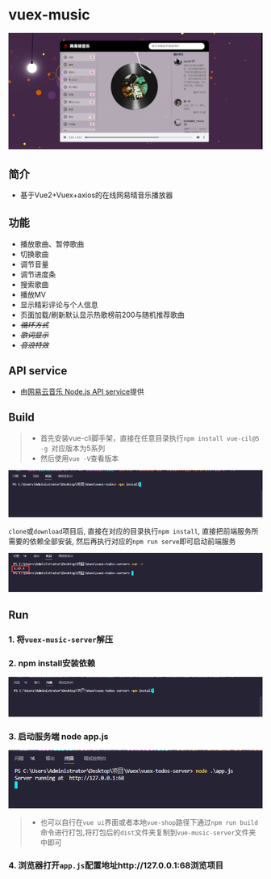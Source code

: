 # vuex-music

![](img/01.png)

## 简介

- 基于Vue2+Vuex+axios的在线网易晴音乐播放器

## 功能

- 播放歌曲、暂停歌曲
- 切换歌曲
- 调节音量
- 调节进度条
- 搜索歌曲
- 播放MV
- 显示精彩评论与个人信息
- 页面加载/刷新默认显示热歌榜前200与随机推荐歌曲
- *~~循环方式~~*
- *~~歌词显示~~*
- *~~音浪特效~~*

## API service

- 由[网易云音乐 Node.js API service](https://github.com/Binaryify/NeteaseCloudMusicApi)提供

## Build

> - 首先安装vue-cli脚手架，直接在任意目录执行`npm install vue-cil@5 -g `对应版本为5系列
> - 然后使用`vue -V`查看版本

![](img/02.png)

`clone`或`download`项目后, 直接在对应的目录执行`npm install`, 直接把前端服务所需要的依赖全部安装, 然后再执行对应的`npm run serve`即可启动前端服务

![](img/03.png)

## Run

### 1. 将`vuex-music-server`解压

### 2. npm install安装依赖

![](img\04.png)

### 3. 启动服务端  node app.js

![](img\05.png)

> - 也可以自行在`vue ui`界面或者本地`vue-shop`路径下通过`npm run build`命令进行打包,将打包后的`dist`文件夹复制到`vue-music-server`文件夹中即可

### 4. 浏览器打开`app.js`配置地址http://127.0.0.1:68浏览项目
